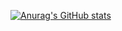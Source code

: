 [![Anurag's GitHub stats](https://github-readme-stats.vercel.app/api?username=Brooks-Leee)](https://github.com/anuraghazra/github-readme-stats)

